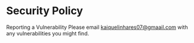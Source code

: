 # Security Policy
Reporting a Vulnerability
Please email kaiquelinhares07@gmaail.com with any vulnerabilities you might find.
